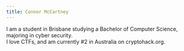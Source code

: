 ```yaml
---
title: Connor McCartney
---
```


I am a student in Brisbane studying a Bachelor of Computer Science, majoring in cyber security. <br>
I love CTFs, and am currently #2 in Australia on cryptohack.org.
